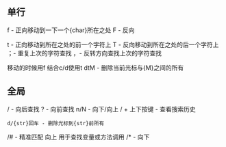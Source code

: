 

## 单行

f - 正向移动到一下一个{char}所在之处
F - 反向

t - 正向移动到所在之处的前一个字符上
T - 反向移动到所在之处的后一个字符上
；- 重复上次的字符查找
，- 反转方向查找上次的字符查找



移动的时候用f
结合c/d使用t
	dtM - 删除当前光标与{M}之间的所有

## 全局

/ - 向后查找
? - 向前查找
n/N - 向下/向上
/ + 上下按键 - 查看搜索历史

	d/{str}回车 - 删除光标到{str}前所有

/# - 精准匹配 向上 用于查找变量或方法调用
/* - 向下